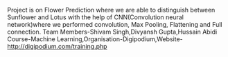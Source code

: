 Project is on Flower Prediction where we are able to distinguish between Sunflower and Lotus with the help of CNN(Convolution neural network)where we performed convolution, Max Pooling, Flattening and Full connection.
Team Members-Shivam Singh,Divyansh Gupta,Hussain Abidi
Course-Machine Learning,Organisation-Digipodium,Website-http://digipodium.com/training.php
